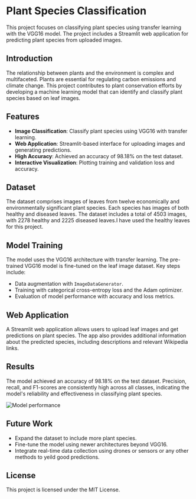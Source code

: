 # Plant Species Classification

This project focuses on classifying plant species using transfer learning with the VGG16 model. The project includes a Streamlit web application for predicting plant species from uploaded images.

## Introduction
The relationship between plants and the environment is complex and multifaceted. Plants are essential for regulating carbon emissions and climate change. This project contributes to plant conservation efforts by developing a machine learning model that can identify and classify plant species based on leaf images.

## Features
- **Image Classification**: Classify plant species using VGG16 with transfer learning.
- **Web Application**: Streamlit-based interface for uploading images and generating predictions.
- **High Accuracy**: Achieved an accuracy of 98.18% on the test dataset.
- **Interactive Visualization**: Plotting training and validation loss and accuracy.

## Dataset
The dataset comprises images of leaves from twelve economically and environmentally significant plant species. Each species has images of both healthy and diseased leaves. The dataset includes a total of 4503 images, with 2278 healthy and 2225 diseased leaves.I have used the healthy leaves for this project.

## Model Training
The model uses the VGG16 architecture with transfer learning. The pre-trained VGG16 model is fine-tuned on the leaf image dataset. Key steps include:
- Data augmentation with `ImageDataGenerator`.
- Training with categorical cross-entropy loss and the Adam optimizer.
- Evaluation of model performance with accuracy and loss metrics.

## Web Application
A Streamlit web application allows users to upload leaf images and get predictions on plant species. The app also provides additional information about the predicted species, including descriptions and relevant Wikipedia links.


## Results
The model achieved an accuracy of 98.18% on the test dataset. Precision, recall, and F1-scores are consistently high across all classes, indicating the model's reliability and effectiveness in classifying plant species.

![Model performance](https://github.com/LLkrishna/PLANT-SPECIES-DETECTION/assets/130060978/149156f2-bccb-40ae-91ec-582f0fb659dd)


## Future Work
- Expand the dataset to include more plant species.
- Fine-tune the model using newer architectures beyond VGG16.
- Integrate real-time data collection using drones or sensors or any other methods to yeild good predictions.

## License
This project is licensed under the MIT License.

